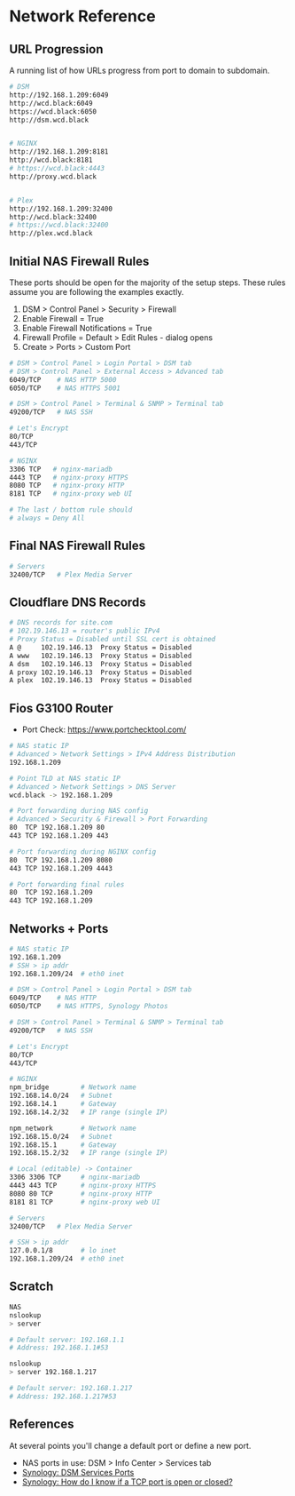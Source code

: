 # Network Reference

## URL Progression

A running list of how URLs progress from port to domain to subdomain.

```bash
# DSM
http://192.168.1.209:6049
http://wcd.black:6049
https://wcd.black:6050
http://dsm.wcd.black


# NGINX
http://192.168.1.209:8181
http://wcd.black:8181
# https://wcd.black:4443
http://proxy.wcd.black


# Plex
http://192.168.1.209:32400
http://wcd.black:32400
# https://wcd.black:32400
http://plex.wcd.black

```

## Initial NAS Firewall Rules

These ports should be open for the majority of the setup steps. These rules assume you are following the examples exactly. 

1. DSM > Control Panel > Security > Firewall
2. Enable Firewall = True
3. Enable Firewall Notifications = True
4. Firewall Profile = Default > Edit Rules - dialog opens
5. Create > Ports > Custom Port

```bash
# DSM > Control Panel > Login Portal > DSM tab
# DSM > Control Panel > External Access > Advanced tab
6049/TCP    # NAS HTTP 5000
6050/TCP    # NAS HTTPS 5001

# DSM > Control Panel > Terminal & SNMP > Terminal tab
49200/TCP   # NAS SSH 

# Let's Encrypt
80/TCP    
443/TCP

# NGINX 
3306 TCP   # nginx-mariadb
4443 TCP   # nginx-proxy HTTPS
8080 TCP   # nginx-proxy HTTP
8181 TCP   # nginx-proxy web UI

# The last / bottom rule should
# always = Deny All
```

## Final NAS Firewall Rules

```bash
# Servers
32400/TCP   # Plex Media Server
```

## Cloudflare DNS Records

```bash
# DNS records for site.com
# 102.19.146.13 = router's public IPv4
# Proxy Status = Disabled until SSL cert is obtained
A @     102.19.146.13  Proxy Status = Disabled 
A www   102.19.146.13  Proxy Status = Disabled 
A dsm   102.19.146.13  Proxy Status = Disabled
A proxy 102.19.146.13  Proxy Status = Disabled 
A plex  102.19.146.13  Proxy Status = Disabled 
```

## Fios G3100 Router

* Port Check: https://www.portchecktool.com/

```bash
# NAS static IP
# Advanced > Network Settings > IPv4 Address Distribution
192.168.1.209

# Point TLD at NAS static IP
# Advanced > Network Settings > DNS Server
wcd.black -> 192.168.1.209

# Port forwarding during NAS config
# Advanced > Security & Firewall > Port Forwarding
80  TCP 192.168.1.209 80
443 TCP 192.168.1.209 443

# Port forwarding during NGINX config
80  TCP 192.168.1.209 8080
443 TCP 192.168.1.209 4443

# Port forwarding final rules
80  TCP 192.168.1.209 
443 TCP 192.168.1.209 
```

## Networks + Ports

```bash
# NAS static IP
192.168.1.209
# SSH > ip addr
192.168.1.209/24  # eth0 inet

# DSM > Control Panel > Login Portal > DSM tab
6049/TCP    # NAS HTTP
6050/TCP    # NAS HTTPS, Synology Photos

# DSM > Control Panel > Terminal & SNMP > Terminal tab
49200/TCP   # NAS SSH 

# Let's Encrypt
80/TCP    
443/TCP

# NGINX 
npm_bridge        # Network name
192.168.14.0/24   # Subnet
192.168.14.1      # Gateway
192.168.14.2/32   # IP range (single IP)

npm_network       # Network name
192.168.15.0/24   # Subnet
192.168.15.1      # Gateway
192.168.15.2/32   # IP range (single IP)

# Local (editable) -> Container
3306 3306 TCP     # nginx-mariadb
4443 443 TCP      # nginx-proxy HTTPS
8080 80 TCP       # nginx-proxy HTTP
8181 81 TCP       # nginx-proxy web UI

# Servers
32400/TCP   # Plex Media Server

# SSH > ip addr
127.0.0.1/8       # lo inet
192.168.1.209/24  # eth0 inet
```

## Scratch

```bash
NAS
nslookup
> server

# Default server: 192.168.1.1
# Address: 192.168.1.1#53

nslookup
> server 192.168.1.217

# Default server: 192.168.1.217
# Address: 192.168.1.217#53
```


## References

At several points you'll change a default port or define a new port. 

* NAS ports in use: DSM > Info Center > Services tab
* [Synology: DSM Services Ports](https://kb.synology.com/en-global/DSM/tutorial/What_network_ports_are_used_by_Synology_services)
* [Synology: How do I know if a TCP port is open or closed?](https://kb.synology.com/tr-tr/DSM/tutorial/Whether_TCP_port_is_open_or_closed)

